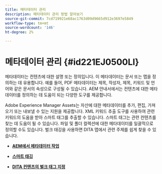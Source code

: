 ```yaml
---
title: 메타데이터 관리
description: 메타데이터 관리 방법 알아보기
source-git-commit: 7cd719921e68ac1763d09d9665d912e3697e5849
workflow-type: tm+mt
source-wordcount: '146'
ht-degree: 2%

---
```



# 메타데이터 관리 {#id221EJ0500LI}

메타데이터는 컨텐츠에 대한 설명 또는 정의입니다. 이 메타데이터는 문서 또는 맵을 정의하는 데 유용합니다. 예를 들어, PDF 메타데이터는 제목, 작성자, 제목, 키워드 및 언어와 같은 문서의 속성으로 구성될 수 있습니다. AEM 안내서에서는 컨텐츠에 대한 메타데이터를 정의하는 데 도움이 되는 다양한 도구를 제공합니다.

Adobe Experience Manager Assets는 자산에 대한 메타데이터를 추가, 편집, 가져오기 또는 내보낼 수 있는 지원을 제공합니다. XML 키워드 추출 도구를 사용하여 관련 키워드의 도움을 받아 스마트 태그를 추출할 수 있습니다. 스마트 태그는 관련 컨텐츠를 찾는 데 도움이 될 수 있습니다. 파일 및 폴더 컬렉션에 대한 메타데이터를 일괄적으로 정의할 수도 있습니다. 벌크 태깅을 사용하면 DITA 맵에서 관련 주제를 쉽게 찾을 수 있습니다.

- **[AEM에서 메타데이터 작업](metadata-dita.md)**

- **[스마트 태깅](web-editor-smart-tagging.md)**

- **[DITA 컨텐츠의 벌크 태그 지정](map-editor-bulk-tagging.md)**



